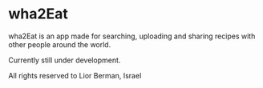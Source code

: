 # wha2Eat

wha2Eat is an app made for searching, uploading and sharing recipes with other people around the world.

Currently still under development.

All rights reserved to Lior Berman, Israel
